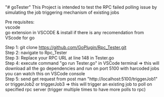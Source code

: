 "# goTester" 
This Project is intended to test the RPC failed polling issue by simulating the job triggering mechanism of existing jobs  

Pre requisites:  
vscode  
go extension in VSCODE & install if there is any recomendation from VScode for go  


Step 1: git clone https://github.com/GoPlugin/Rpc_Tester.git  
Step 2: navigate to Rpc_Tester  
Step 3: Replace your RPC URL at line 148 in Tester.go  
Step 4: execute command "go run Tester.go" in VSCode terminal => this will download all the go dependencies and run on port 5100 with harcoded jobs you can watch this on VSCode console  
Step 5: send get request from post man "http://localhost:5100/triggerJob1" or triggerJob2 or triggerJob3 => this will trigger an existing job to poll on specified rpc server (trigger multiple times to have more polls to rpc)  
